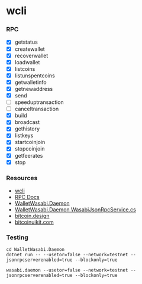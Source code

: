 # wcli

### RPC

- [x] getstatus
- [x] createwallet
- [x] recoverwallet
- [x] loadwallet
- [x] listcoins
- [x] listunspentcoins
- [x] getwalletinfo
- [x] getnewaddress
- [x] send
- [ ] speeduptransaction
- [ ] canceltransaction
- [x] build
- [x] broadcast
- [x] gethistory
- [x] listkeys
- [x] startcoinjoin
- [x] stopcoinjoin
- [x] getfeerates
- [x] stop

### Resources

- [wcli](https://github.com/wieslawsoltes/wcli)
- [RPC Docs](https://docs.wasabiwallet.io/using-wasabi/RPC.html)
- [WalletWasabi.Daemon](https://github.com/zkSNACKs/WalletWasabi/tree/master/WalletWasabi.Daemon)
- [WalletWasabi.Daemon WasabiJsonRpcService.cs](https://github.com/zkSNACKs/WalletWasabi/blob/master/WalletWasabi.Daemon/Rpc/WasabiJsonRpcService.cs)
- [bitcoin.design](https://bitcoin.design/)
- [bitcoinuikit.com](https://www.bitcoinuikit.com/)

### Testing

```
cd WalletWasabi.Daemon
dotnet run -- --usetor=false --network=testnet --jsonrpcserverenabled=true --blockonly=true
```

```
wasabi.daemon --usetor=false --network=testnet --jsonrpcserverenabled=true --blockonly=true
```
